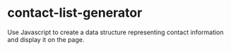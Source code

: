 # contact-list-generator
Use Javascript to create a data structure representing contact information and display it on the page.
